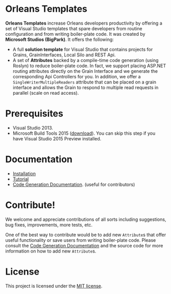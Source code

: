 Orleans Templates
=======
**Orleans Templates** increase Orleans developers productivity by offering a set of Visual Studio templates that spare developers from routine configuration and from writing boiler-plate code. It was created by **Microsoft Studios (BigPark)**. It offers the following:

* A full **solution template** for Visual Studio that contains projects for Grains, GrainInterfaces, Local Silo and REST Api.
* A set of **Attributes** backed by a compile-time code generation (using Roslyn) to reduce boiler-plate code. In fact, we support placing ASP.NET routing attributes directly on the Grain Interface and we generate the corresponding Api Controllers for you. In addition, we offer a `SingleWriterMultipleReaders` attribute that can be placed on a grain interface and allows the Grain to respond to multiple read requests in parallel (scale on read access).

Prerequisites
=======
* Visual Studio 2013.
* Microsoft Build Tools 2015 ([download](http://go.microsoft.com/?linkid=9863815)). You can skip this step if you have Visual Studio 2015 Preview installed.

Documentation 
=======
* [Installation](Documentation/Installation.md)
* [Tutorial](Documentation/Tutorial.md)
* [Code Generation Documentation]. (useful for contributors)

Contribute!
=======
We welcome and appreciate contributions of all sorts including suggestions, bug fixes, improvements, more tests, etc.

One of the best way to contribute would be to add new `Attribute`s that offer useful functionality or save users from writing boiler-plate code. Please consult the [Code Generation Documentation] and the source code for more information on how to add new `Attribute`s.

License
=======
This project is licensed under the [MIT license](LICENSE).


[Code Generation Documentation]: Documentation/CodeGenDocumentation.md
